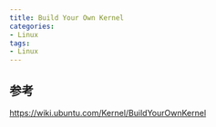 ```yaml
---
title: Build Your Own Kernel
categories: 
- Linux
tags:
- Linux
---
```



## 参考
https://wiki.ubuntu.com/Kernel/BuildYourOwnKernel
